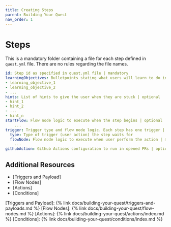 ```yaml
---
title: Creating Steps
parent: Building Your Quest
nav_order: 1
---
```


# Steps

This is a mandatory folder containing a file for each step defined in `quest.yml` file. There are no rules regarding the file names.

```yaml
id: Step id as specified in quest.yml file | mandatory
learningObjectives: Bulletpoints stating what users will learn to do in the quest | mandatory
- learning_objective_1
- learning_objective_2
- ...
hints: List of hints to give the user when they are stuck | optional
- hint_1
- hint_2
- ...
- hint_n
startFlow: Flow node logic to execute when the step begins | optional
	...
trigger: Trigger type and flow node logic. Each step has one trigger | mandatory
  type: Type of trigger (user action) the step waits for
  flowNode: Flow node logic to execute when user perform the action | mandatory
    ...
githubAction: Github Actions configuration to run in opened PRs | optional
```

## Additional Resources
- [Triggers and Payload]
- [Flow Nodes]
- [Actions]
- [Conditions]
    

[Triggers and Payload]: {% link docs/building-your-quest/triggers-and-payloads.md %}
[Flow Nodes]: {% link docs/building-your-quest/flow-nodes.md %}
[Actions]: {% link docs/building-your-quest/actions/index.md %}
[Conditions]: {% link docs/building-your-quest/conditions/index.md %}